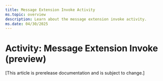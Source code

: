 ```yaml
---
title: Message Extension Invoke Activity
ms.topic: overview
description: Learn about the message extension invoke activity.
ms.date: 04/30/2025
---
```


# Activity: Message Extension Invoke (preview)

[This article is prerelease documentation and is subject to change.]
